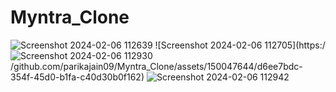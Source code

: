 # Myntra_Clone
![Screenshot 2024-02-06 112639](https://github.com/parikajain09/Myntra_Clone/assets/150047644/5e1338ac-afff-417a-a906-fcbe160c77f7)
![Screenshot 2024-02-06 112705](https:/![Screenshot 2024-02-06 112930](https://github.com/parikajain09/Myntra_Clone/assets/150047644/66be0637-befd-4b42-92fb-b9543518aeb5)
/github.com/parikajain09/Myntra_Clone/assets/150047644/d6ee7bdc-354f-45d0-b1fa-c40d30b0f162)
![Screenshot 2024-02-06 112942](https://github.com/parikajain09/Myntra_Clone/assets/150047644/930d5c31-ab92-4477-9140-be3ac23997b1)
